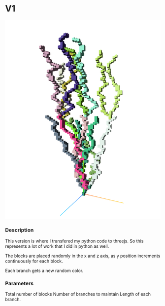 # V1
![image info](./images/first.png)

### Description
This version is where I transfered my python code to threejs. So this represents a lot of work that I did in python as well. 

The blocks are placed randomly in the x and z axis, as y position increments continuously for each block. 

Each branch gets a new random color. 


### Parameters
Total number of blocks
Number of branches to maintain
Length of each branch. 
